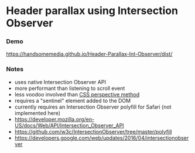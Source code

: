# Header parallax using Intersection Observer

### Demo
https://handsomemedia.github.io/Header-Parallax-Int-Observer/dist/

### Notes
- uses native Intersection Observer API
- more performant than listening to scroll event
- less voodoo involved than [CSS perspective method](https://github.com/HandsomeMedia/Header-Parallax-CSS-Perspective)
- requires a "sentinel" element added to the DOM
- currently requires an Intersection Observer polyfill for Safari (not implemented here)
- https://developer.mozilla.org/en-US/docs/Web/API/Intersection_Observer_API
- https://github.com/w3c/IntersectionObserver/tree/master/polyfill
- https://developers.google.com/web/updates/2016/04/intersectionobserver
